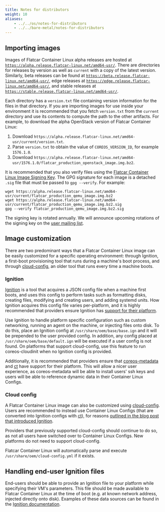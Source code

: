 ```yaml
---
title: Notes for distributors
weight: 10
aliases:
    - ../../os/notes-for-distributors
    - ../../bare-metal/notes-for-distributors
---
```


## Importing images

Images of Flatcar Container Linux alpha releases are hosted at [`https://alpha.release.flatcar-linux.net/amd64-usr/`][alpha-bucket]. There are directories for releases by version as well as `current` with a copy of the latest version. Similarly, beta releases can be found at [`https://beta.release.flatcar-linux.net/amd64-usr/`][beta-bucket], edge releases at [`https://edge.release.flatcar-linux.net/amd64-usr/`][edge-bucket], and stable releases at [`https://stable.release.flatcar-linux.net/amd64-usr/`][stable-bucket].

Each directory has a `version.txt` file containing version information for the files in that directory. If you are importing images for use inside your environment it is recommended that you fetch `version.txt` from the `current` directory and use its contents to compute the path to the other artifacts. For example, to download the alpha OpenStack version of Flatcar Container Linux:

1. Download `https://alpha.release.flatcar-linux.net/amd64-usr/current/version.txt`.
2. Parse `version.txt` to obtain the value of `COREOS_VERSION_ID`, for example `1576.1.0`.
3. Download `https://alpha.release.flatcar-linux.net/amd64-usr/1576.1.0/flatcar_production_openstack_image.img.bz2`.

It is recommended that you also verify files using the [Flatcar Container Linux Image Signing Key][signing-key]. The GPG signature for each image is a detached `.sig` file that must be passed to `gpg --verify`. For example:

```shell
wget https://alpha.release.flatcar-linux.net/amd64-usr/current/flatcar_production_qemu_image.img.bz2
wget https://alpha.release.flatcar-linux.net/amd64-usr/current/flatcar_production_qemu_image.img.bz2.sig
gpg --verify flatcar_production_qemu_image.img.bz2.sig
```

The signing key is rotated annually. We will announce upcoming rotations of the signing key on the [user mailing list][flatcar-user].

[alpha-bucket]: https://alpha.release.flatcar-linux.net/amd64-usr/
[beta-bucket]: https://beta.release.flatcar-linux.net/amd64-usr/
[edge-bucket]: https://edge.release.flatcar-linux.net/amd64-usr/
[stable-bucket]: https://stable.release.flatcar-linux.net/amd64-usr/
[signing-key]: https://kinvolk.io/flatcar-container-linux/security/image-signing-key/
[flatcar-user]: https://groups.google.com/forum/#!forum/flatcar-linux-user

## Image customization

There are two predominant ways that a Flatcar Container Linux image can be easily customized for a specific operating environment: through Ignition, a first-boot provisioning tool that runs during a machine's boot process, and through [cloud-config](https://github.com/kinvolk/coreos-cloudinit/blob/master/Documentation/cloud-config), an older tool that runs every time a machine boots.

### Ignition

[Ignition][ignition] is a tool that acquires a JSON config file when a machine first boots, and uses this config to perform tasks such as formatting disks, creating files, modifying and creating users, and adding systemd units. How Ignition acquires this config file varies per-platform, and it is highly recommended that providers ensure Ignition has [support for their platform][ign-platforms].

Use Ignition to handle platform specific configuration such as custom networking, running an agent on the machine, or injecting files onto disk. To do this, place an Ignition config at `/usr/share/oem/base/base.ign` and it will be prepended to the user provided config. In addition, any config placed at `/usr/share/oem/base/default.ign` will be executed if a user config is not found. On platforms that support cloud-config, use this feature to run coreos-cloudinit when no Ignition config is provided.

Additionally, it is recommended that providers ensure that [coreos-metadata][coreos-metadata] and [ct][ct] have support for their platform. This will allow a nicer user experience, as coreos-metadata will be able to install users' ssh keys and users will be able to reference dynamic data in their Container Linux Configs.

[ignition]: ../../provisioning/ignition
[ign-platforms]: https://github.com/kinvolk/ignition/blob/master/doc/supported-platforms.md
[coreos-metadata]: https://github.com/kinvolk/afterburn/
[ct]: https://github.com/kinvolk/container-linux-config-transpiler

### Cloud config

A Flatcar Container Linux image can also be customized using [cloud-config](https://github.com/kinvolk/coreos-cloudinit/blob/master/Documentation/cloud-config.md). Users are recommended to instead use Container Linux Configs (that are converted into Ignition configs with [ct][ct]), for reasons [outlined in the blog post that introduced Ignition][ignition-blog].

Providers that previously supported cloud-config should continue to do so, as not all users have switched over to Container Linux Configs. New platforms do not need to support cloud-config.

Flatcar Container Linux will automatically parse and execute `/usr/share/oem/cloud-config.yml` if it exists.

[ignition-blog]: https://www.toddpigram.com/2016/04/introducing-ignition-new-coreos-machine.html

## Handling end-user Ignition files

End-users should be able to provide an Ignition file to your platform while specifying their VM's parameters. This file should be made available to Flatcar Container Linux at the time of boot (e.g. at known network address, injected directly onto disk). Examples of these data sources can be found in the [Ignition documentation][providers].

[providers]: https://github.com/kinvolk/ignition/blob/master/doc/supported-platforms.md
